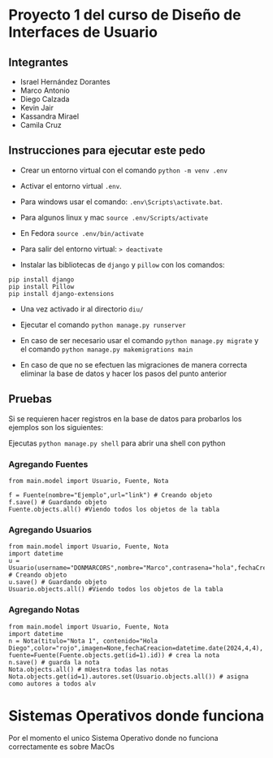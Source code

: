 # Proyecto 1 del curso de Diseño de Interfaces de Usuario

## Integrantes
- Israel Hernández Dorantes
- Marco Antonio
- Diego Calzada
- Kevin Jair
- Kassandra Mirael
- Camila Cruz

## Instrucciones para ejecutar este pedo
- Crear un entorno virtual con el comando `python -m venv .env`
 
- Activar el entorno virtual `.env`.
- Para windows usar el comando: `.env\Scripts\activate.bat`.
- Para algunos linux y mac `source .env/Scripts/activate`
- En Fedora `source .env/bin/activate`

- Para salir del entorno virtual: `> deactivate`
- Instalar las bibliotecas de `django` y `pillow` con los comandos:
```
pip install django
pip install Pillow
pip install django-extensions
```

- Una vez activado ir al directorio `diu/`

- Ejecutar el comando
```python manage.py runserver```

- En caso de ser necesario usar el comando `python manage.py migrate` y el comando `python manage.py makemigrations main`
- En caso de que no se efectuen las migraciones de manera correcta eliminar la base de datos y hacer los pasos del punto anterior


## Pruebas

Si se requieren hacer registros en la base de datos para probarlos los ejemplos son los siguientes:

Ejecutas `python manage.py shell` para abrir una shell con python

### Agregando Fuentes
```
from main.model import Usuario, Fuente, Nota

f = Fuente(nombre="Ejemplo",url="link") # Creando objeto
f.save() # Guardando objeto
Fuente.objects.all() #Viendo todos los objetos de la tabla
```
### Agregando Usuarios
```
from main.model import Usuario, Fuente, Nota
import datetime
u = Usuario(username="DONMARCORS",nombre="Marco",contrasena="hola",fechaCreacion=datetime.date(2024,4,4),tipo=1,correo="marcoantonioriverasilva@ciencias.unam.mx") # Creando objeto
u.save() # Guardando objeto
Usuario.objects.all() #Viendo todos los objetos de la tabla
```
### Agregando Notas
```
from main.model import Usuario, Fuente, Nota
import datetime
n = Nota(titulo="Nota 1", contenido="Hola Diego",color="rojo",imagen=None,fechaCreacion=datetime.date(2024,4,4), fuente=Fuente(Fuente.objects.get(id=1).id)) # crea la nota
n.save() # guarda la nota
Nota.objects.all() # mUestra todas las notas
Nota.objects.get(id=1).autores.set(Usuario.objects.all()) # asigna como autores a todos alv
```
# Sistemas Operativos donde funciona
Por el momento el unico Sistema Operativo donde no funciona correctamente es sobre MacOs
